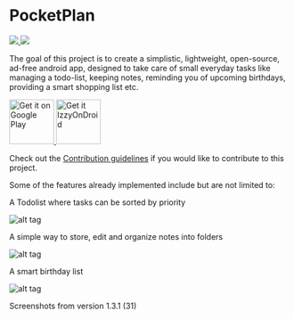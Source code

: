 # PocketPlan
<p align="left">
    <a href="https://opensource.org/licenses/MIT">
        <img src="https://img.shields.io/badge/License-MIT-green.svg"/>
    </a>  
    <a href="https://apt.izzysoft.de/fdroid/index/apk/com.pocket_plan.j7_003">
        <img src="https://img.shields.io/endpoint?url=https://apt.izzysoft.de/fdroid/api/v1/shield/com.pocket_plan.j7_003"/>
    </a>  
</p>

The goal of this project is to create a simplistic, lightweight, open-source, ad-free android app, designed to take care of small everyday tasks like managing a todo-list, keeping notes, reminding you of upcoming birthdays, providing a smart shopping list etc.

<a href="https://play.google.com/store/apps/details?id=com.pocket_plan.j7_003">
    <img alt="Get it on Google Play"
        height="80"
        src="https://play.google.com/intl/en_us/badges/images/generic/en_badge_web_generic.png"/>
</a>

<a href="https://apt.izzysoft.de/fdroid/index/apk/com.pocket_plan.j7_003">
    <img alt="Get it IzzyOnDroid"
        height="80"
        src="https://gitlab.com/IzzyOnDroid/repo/-/raw/master/assets/IzzyOnDroid.png"/>
</a>

Check out the [Contribution guidelines](https://github.com/RayLeaf-Studios/PocketPlan/blob/master/CONTRIBUTING.md) if you would like to contribute to this project.

Some of the features already implemented include but are not limited to:

A Todolist where tasks can be sorted by priority

![alt tag](https://i.ibb.co/L0Mh7Yd/todo.png)

A simple way to store, edit and organize notes into folders

![alt tag](https://i.ibb.co/fNJyprk/notes.png)

A smart birthday list

![alt tag](https://i.ibb.co/9vR2mB0/bdays.png)

Screenshots from version 1.3.1 (31)


